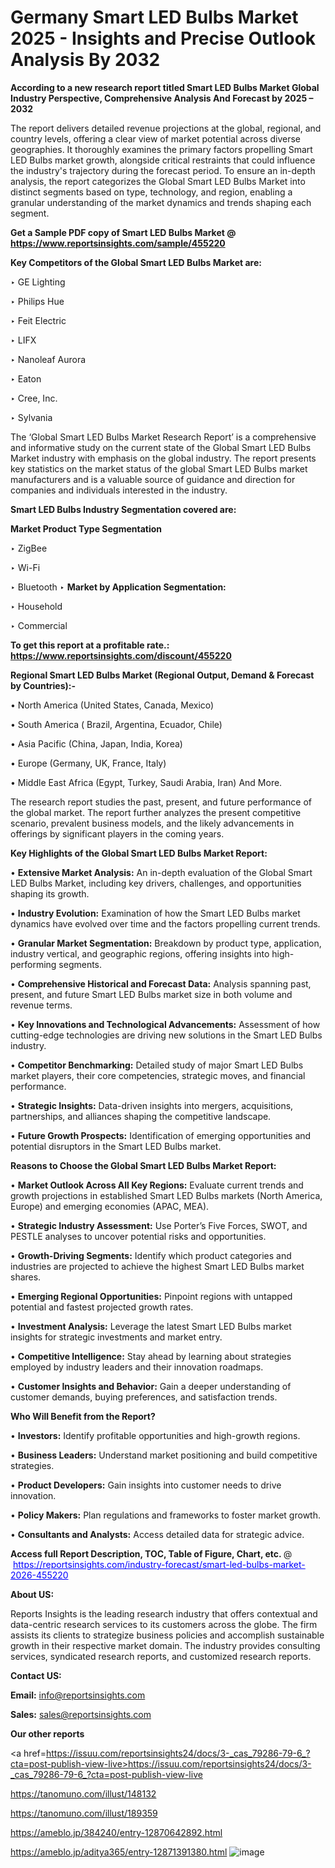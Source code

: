 # Germany Smart LED Bulbs Market 2025 - Insights and Precise Outlook Analysis By 2032

<strong>According to a new research report titled Smart LED Bulbs Market Global Industry Perspective, Comprehensive Analysis And Forecast by 2025 – 2032</strong>

The report delivers detailed revenue projections at the global, regional, and country levels, offering a clear view of market potential across diverse geographies. It thoroughly examines the primary factors propelling Smart LED Bulbs market growth, alongside critical restraints that could influence the industry's trajectory during the forecast period. To ensure an in-depth analysis, the report categorizes the Global Smart LED Bulbs Market into distinct segments based on type, technology, and region, enabling a granular understanding of the market dynamics and trends shaping each segment.

<strong>Get a Sample PDF copy of Smart LED Bulbs Market </strong><strong>@<a href=https://www.reportsinsights.com/sample/455220 style=color:#0000ff;> https://www.reportsinsights.com/sample/455220</a></strong></font>

<strong>Key Competitors of the Global Smart LED Bulbs Market are:</strong>

‣ GE Lighting

‣ Philips Hue

‣ Feit Electric

‣ LIFX

‣ Nanoleaf Aurora

‣ Eaton

‣ Cree, Inc.

‣ Sylvania

The ‘Global Smart LED Bulbs Market Research Report’ is a comprehensive and informative study on the current state of the Global Smart LED Bulbs Market industry with emphasis on the global industry. The report presents key statistics on the market status of the global Smart LED Bulbs market manufacturers and is a valuable source of guidance and direction for companies and individuals interested in the industry.

<strong>Smart LED Bulbs Industry Segmentation covered are:</strong>

<strong>Market Product Type Segmentation</strong>

‣ ZigBee

‣ Wi-Fi

‣ Bluetooth
‣ 
<strong>Market by Application Segmentation:</strong>

‣ Household

‣ Commercial

<strong>To get this report at a profitable rate.: <a href=https://www.reportsinsights.com/discount/455220 style=color:#0000ff;>https://www.reportsinsights.com/discount/455220</a></strong></font>

<strong>Regional Smart LED Bulbs Market (Regional Output, Demand &amp; Forecast by Countries):-</strong>

• North America (United States, Canada, Mexico)

• South America ( Brazil, Argentina, Ecuador, Chile)

• Asia Pacific (China, Japan, India, Korea)

• Europe (Germany, UK, France, Italy)

• Middle East Africa (Egypt, Turkey, Saudi Arabia, Iran) And More.

The research report studies the past, present, and future performance of the global market. The report further analyzes the present competitive scenario, prevalent business models, and the likely advancements in offerings by significant players in the coming years.

<strong>Key Highlights of the Global Smart LED Bulbs Market Report:</strong>

• <strong>Extensive Market Analysis:</strong> An in-depth evaluation of the Global Smart LED Bulbs Market, including key drivers, challenges, and opportunities shaping its growth.

• <strong>Industry Evolution:</strong> Examination of how the Smart LED Bulbs market dynamics have evolved over time and the factors propelling current trends.

• <strong>Granular Market Segmentation:</strong> Breakdown by product type, application, industry vertical, and geographic regions, offering insights into high-performing segments.

• <strong>Comprehensive Historical and Forecast Data:</strong> Analysis spanning past, present, and future Smart LED Bulbs market size in both volume and revenue terms.

• <strong>Key Innovations and Technological Advancements:</strong> Assessment of how cutting-edge technologies are driving new solutions in the Smart LED Bulbs industry.

• <strong>Competitor Benchmarking:</strong> Detailed study of major Smart LED Bulbs market players, their core competencies, strategic moves, and financial performance.

• <strong>Strategic Insights:</strong> Data-driven insights into mergers, acquisitions, partnerships, and alliances shaping the competitive landscape.

• <strong>Future Growth Prospects:</strong> Identification of emerging opportunities and potential disruptors in the Smart LED Bulbs market.

<strong>Reasons to Choose the Global Smart LED Bulbs Market Report:</strong>

• <strong>Market Outlook Across All Key Regions:</strong> Evaluate current trends and growth projections in established Smart LED Bulbs markets (North America, Europe) and emerging economies (APAC, MEA).

• <strong>Strategic Industry Assessment:</strong> Use Porter’s Five Forces, SWOT, and PESTLE analyses to uncover potential risks and opportunities.

• <strong>Growth-Driving Segments:</strong> Identify which product categories and industries are projected to achieve the highest Smart LED Bulbs market shares.

• <strong>Emerging Regional Opportunities:</strong> Pinpoint regions with untapped potential and fastest projected growth rates.

• <strong>Investment Analysis:</strong> Leverage the latest Smart LED Bulbs market insights for strategic investments and market entry.

• <strong>Competitive Intelligence:</strong> Stay ahead by learning about strategies employed by industry leaders and their innovation roadmaps.

• <strong>Customer Insights and Behavior:</strong> Gain a deeper understanding of customer demands, buying preferences, and satisfaction trends.

<strong>Who Will Benefit from the Report?</strong>

• <strong>Investors:</strong> Identify profitable opportunities and high-growth regions.

• <strong>Business Leaders:</strong> Understand market positioning and build competitive strategies.

• <strong>Product Developers:</strong> Gain insights into customer needs to drive innovation.

• <strong>Policy Makers:</strong> Plan regulations and frameworks to foster market growth.

• <strong>Consultants and Analysts:</strong> Access detailed data for strategic advice.
</ul>
<strong>Access full Report Description, TOC, Table of Figure, Chart, etc. </strong>@  <a href=https://reportsinsights.com/industry-forecast/smart-led-bulbs-market-2026-455220 style=color:#0000ff;>https://reportsinsights.com/industry-forecast/smart-led-bulbs-market-2026-455220</a></font>

<strong><strong>About US</strong>:</strong>

Reports Insights is the leading research industry that offers contextual and data-centric research services to its customers across the globe. The firm assists its clients to strategize business policies and accomplish sustainable growth in their respective market domain. The industry provides consulting services, syndicated research reports, and customized research reports.

<strong>Contact US:</strong>

<p class=""""><b>Email:</b> <a href=mailto:info@reportsinsights.com>info@reportsinsights.com</a></p>
<p class=""""><b>Sales:</b> <a href=mailto:sales@reportsinsights.com>sales@reportsinsights.com</a></p>

<strong>Our other reports</strong>

<a href=https://issuu.com/reportsinsights24/docs/3-_cas_79286-79-6_?cta=post-publish-view-live>https://issuu.com/reportsinsights24/docs/3-_cas_79286-79-6_?cta=post-publish-view-live</a>

<a href=https://tanomuno.com/illust/148132>https://tanomuno.com/illust/148132</a>

<a href=https://tanomuno.com/illust/189359>https://tanomuno.com/illust/189359</a>

<a href=https://ameblo.jp/384240/entry-12870642892.html>https://ameblo.jp/384240/entry-12870642892.html</a>

<a href=https://ameblo.jp/aditya365/entry-12871391380.html>https://ameblo.jp/aditya365/entry-12871391380.html</a>
![image](https://github.com/user-attachments/assets/ba160dcf-0c4d-4fe1-8abe-6a9fd44bb135)
